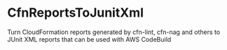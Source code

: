 # CfnReportsToJunitXml
Turn CloudFormation reports generated by cfn-lint, cfn-nag and others to JUnit XML reports that can be used with AWS CodeBuild
